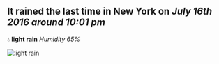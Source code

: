 ## It rained the last time in New York on *July 16th 2016 around 10:01 pm*
💧  **light rain** *Humidity 65%*

![light rain](http://openweathermap.org/img/w/10n.png)
